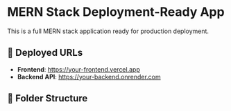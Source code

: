# MERN Stack Deployment-Ready App

This is a full MERN stack application ready for production deployment.

## 🚀 Deployed URLs

- **Frontend**: [https://your-frontend.vercel.app ](https://your-frontend.vercel.app )
- **Backend API**: [https://your-backend.onrender.com ](https://your-backend.onrender.com )

## 🧰 Folder Structure
